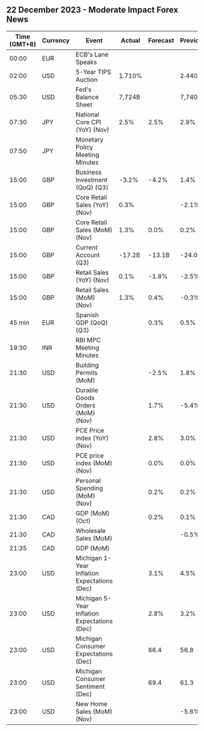 ## 22 December 2023 - Moderate Impact Forex News

| Time (GMT+8) | Currency | Event | Actual | Forecast | Previous |
|------|----------|-------|--------|----------|----------|
| 00:00 | EUR | ECB's Lane Speaks |  |  |  |
| 02:00 | USD | 5-Year TIPS Auction | 1.710% |  | 2.440% |
| 05:30 | USD | Fed's Balance Sheet | 7,724B |  | 7,740B |
| 07:30 | JPY | National Core CPI (YoY) (Nov) | 2.5% | 2.5% | 2.9% |
| 07:50 | JPY | Monetary Policy Meeting Minutes |  |  |  |
| 15:00 | GBP | Business Investment (QoQ) (Q3) | -3.2% | -4.2% | 1.4% |
| 15:00 | GBP | Core Retail Sales (YoY) (Nov) | 0.3% |  | -2.1% |
| 15:00 | GBP | Core Retail Sales (MoM) (Nov) | 1.3% | 0.0% | 0.2% |
| 15:00 | GBP | Current Account (Q3) | -17.2B | -13.1B | -24.0B |
| 15:00 | GBP | Retail Sales (YoY) (Nov) | 0.1% | -1.8% | -2.5% |
| 15:00 | GBP | Retail Sales (MoM) (Nov) | 1.3% | 0.4% | -0.3% |
| 45 min | EUR | Spanish GDP (QoQ) (Q3) |  | 0.3% | 0.5% |
| 19:30 | INR | RBI MPC Meeting Minutes |  |  |  |
| 21:30 | USD | Building Permits (MoM) |  | -2.5% | 1.8% |
| 21:30 | USD | Durable Goods Orders (MoM) (Nov) |  | 1.7% | -5.4% |
| 21:30 | USD | PCE Price index (YoY) (Nov) |  | 2.8% | 3.0% |
| 21:30 | USD | PCE price index (MoM) (Nov) |  | 0.0% | 0.0% |
| 21:30 | USD | Personal Spending (MoM) (Nov) |  | 0.2% | 0.2% |
| 21:30 | CAD | GDP (MoM) (Oct) |  | 0.2% | 0.1% |
| 21:30 | CAD | Wholesale Sales (MoM) |  |  | -0.5% |
| 21:35 | CAD | GDP (MoM) |  |  |  |
| 23:00 | USD | Michigan 1-Year Inflation Expectations (Dec) |  | 3.1% | 4.5% |
| 23:00 | USD | Michigan 5-Year Inflation Expectations (Dec) |  | 2.8% | 3.2% |
| 23:00 | USD | Michigan Consumer Expectations (Dec) |  | 66.4 | 56.8 |
| 23:00 | USD | Michigan Consumer Sentiment (Dec) |  | 69.4 | 61.3 |
| 23:00 | USD | New Home Sales (MoM) (Nov) |  |  | -5.6% |
